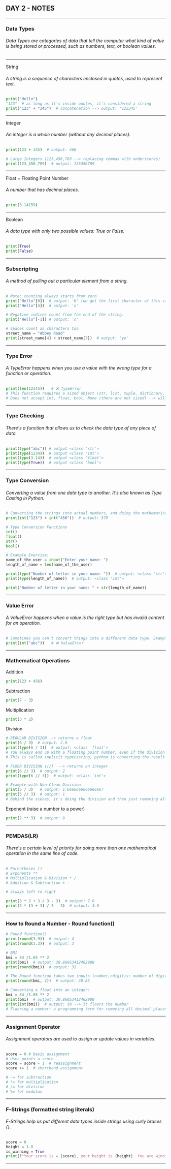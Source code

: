 ## DAY 2 - NOTES
***

### Data Types
###### Data Types are categories of data that tell the computer what kind of value is being stored or processed, such as numbers, text, or boolean values.
***
String
###### A string is a sequence of characters enclosed in quotes, used to represent text.
```python
print("Hello")
"123"  # as long as it's inside quotes, it's considered a string
print("123" + "345")  # concatenation --> output: '123345'
```
***
Integer
###### An integer is a whole number (without any decimal places).
```python
print(123 + 345)  # output: 468
```
```python
# Large Integers (123,456,789 --> replacing commas with underscores)
print(123_456_789)  # output: 123456789
```
***
Float = Floating Point Number
###### A number that has decimal places.
```python
print(3.14159)
```
***
Boolean
###### A data type with only two possible values: True or False.
```python
print(True)
print(False)
```
***

### Subscripting
###### A method of pulling out a particular element from a string.
```python
# Note: counting always starts from zero
print("Hello"[0])  # output: 'H' (we get the first character of this string)
print("Hello"[4])  # output: 'o'

# Negative indices count from the end of the string.
print("Hello"[-1]) # output: 'o'

# Spaces count as characters too
street_name = "Abbey Road"
print(street_name[4] + street_name[7])  # output: 'yo'
```
***

### Type Error
###### A TypeError happens when you use a value with the wrong type for a function or operation.
```python
print(len(12345))   # ❌ TypeError
# This function requires a sized object (str, list, tuple, dictionary, set, range, etc.)
# Does not accept int, float, bool, None (there are not sized) --> will raise a TypeError
```
***

### Type Checking
###### There's a function that allows us to check the data type of any piece of data.
```python
print(type("abc")) # output <class 'str'>
print(type(1234))  # output <class 'int'>
print(type(3.14))  # output <class 'float'>
print(type(True))  # output <class 'bool'>
```
***

### Type Conversion
###### Converting a value from one data type to another. It's also known as Type Casting in Python.
```python
# Converting the strings into actual numbers, and doing the mathematical operation.
print(int("123") + int("456"))  # output: 579

# Type Conversion Functions
int()
float()
str()
bool()
```
```python
# Example Exercise:
name_of_the_user = input("Enter your name: ")
length_of_name = len(name_of_the_user)

print(type("Number of letter in your name: "))  # output: <class 'str'>
print(type(length_of_name))  # output: <class 'int'>

print("Number of letter in your name: " + str(length_of_name))
```
***

### Value Error
###### A ValueError happens when a value is the right type but has invalid content for an operation.
```python
# Sometimes you can't convert things into a different data type. Example:
print(int("abc"))   # ❌ ValueError
```
***

### Mathematical Operations
Addition
```python
print(123 + 456)
```
Subtraction
```python
print(7 - 3)
```
Multiplication
```python
print(3 * 2)
```
Division
```python
# REGULAR DIVISION --> returns a float
print(6 / 3)  # output: 2.0
print(type(6 / 3))  # output: <class 'float'>
# You always end up with a floating point number, even if the division is clean.
# This is called implicit typecasting, python is converting the result into a float.
```
```python
# FLOOR DIVISION (//)  --> returns an integer
print(6 // 3)  # output: 2
print(type(6 // 3))  # output: <class 'int'>
```
```python
# Example with Non-Clean Division
print(5 / 3)   # output: 1.6666666666666667
print(5 // 3)  # output: 1
# Behind the scenes, it's doing the division and then just removing all the decimal places.
```
Exponent (raise a number to a power)
```python
print(2 ** 3)  # output: 8
```
***

### PEMDAS(LR)
###### There's a certain level of priority for doing more than one mathematical operation in the same line of code.
```python
# Parentheses ()
# Exponents **
# Multiplication & Division * /
# Addition & Subtraction + -

# always left to right
```
```python
print(3 * 3 + 3 / 3 - 3)  # output: 7.0
print(3 * (3 + 3) / 3 - 3)  # output: 3.0
```
***

### How to Round a Number - Round function()
```python
# Round function()
print(round(3.9))  # output: 4
print(round(3.3))  # output: 3

# BMI
bmi = 84 /1.65 ** 2
print(bmi)  # output: 30.86053412462908
print(round(bmi))  # output: 31

# The Round function takes two inputs (number,ndigitis: number of digits)
print(round(bmi, 2))  # output: 30.85
```
```python
# Converting a float into an integer: 
bmi = 84 /1.65 ** 2
print(bmi)  # output: 30.86053412462908
print(int(bmi))  # output: 30 --> it floors the number
# Flooring a number: a programming term for removing all decimal places
```
***

### Assignment Operator
###### Assignment operators are used to assign or update values in variables.
```python
score = 0 # basic assignment 
# User points a score 
score = score + 1  # reassignment
score += 1  # shorthand assignment

# -= for subtraction
# *= for multiplication
# /= for division
# %= for modulus
```
***

### F-Strings (formatted string literals)
###### F-Strings help us put different data types inside strings using curly braces {}.
```python
score = 0
height = 1.8
is_winning = True
print(f"Your score is = {score}, your height is {height}. You are winning is {is_winning}.")
```
***
